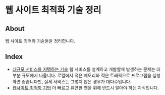 # 웹 사이트 최적화 기술 정리

## About

웹 사이트 최적화 기술들을 정리합니다.

## Index

- [대규모 서비스를 지탱하는 기술](book/대규모_서비스를_지탱하는_기술.md)
  웹 서비스를 설계하고 개발할때 발생하는 문제는 대부분 규모에서 나옵니다.
  로컬에서 적은 메모리와 적은 트래픽으로 프로그램을 실행하면 쉽습니다만, 실세 서비스는 그렇지 않은 경우가 대다수입니다.
- [웹사이트 최적화 기법](book/웹사이트_최적화_기법.md)
  더 빠르고 유연한 웹을 위해 반드시 알아야 하는 지식입니다.
